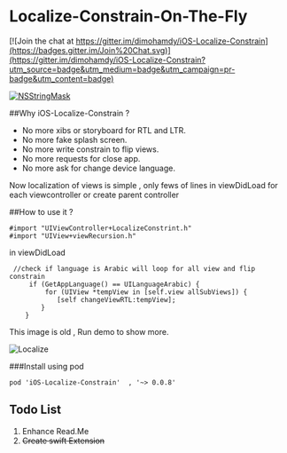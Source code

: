 # Localize-Constrain-On-The-Fly


[![Join the chat at https://gitter.im/dimohamdy/iOS-Localize-Constrain](https://badges.gitter.im/Join%20Chat.svg)](https://gitter.im/dimohamdy/iOS-Localize-Constrain?utm_source=badge&utm_medium=badge&utm_campaign=pr-badge&utm_content=badge)

[![NSStringMask](http://img.shields.io/cocoapods/v/iOS-Localize-Constrain.svg?style=flat)](https://cocoadocs.org/docsets/NSStringMask) 

##Why iOS-Localize-Constrain ?

* No more xibs or storyboard for RTL and LTR.
* No more fake splash screen.
* No more write constrain to flip views.
* No more requests for close app.
* No more ask for change device language.


Now localization of views is simple , only fews of lines in viewDidLoad for each viewcontroller or create parent controller

##How to use it ? 
```
#import "UIViewController+LocalizeConstrint.h"
#import "UIView+viewRecursion.h"
```
 in viewDidLoad
```
 //check if language is Arabic will loop for all view and flip constrain
     if (GetAppLanguage() == UILanguageArabic) {
         for (UIView *tempView in [self.view allSubViews]) {
            [self changeViewRTL:tempView];
        }
    }
```
  
This image is old , Run demo to show more.

![Localize](https://raw.githubusercontent.com/dimohamdy/iOS-Localize-Constrain/master/image.gif)

###Install using pod
    
    pod 'iOS-Localize-Constrain'  , '~> 0.0.8'

## Todo List 
1. Enhance Read.Me
2. ~~Create swift Extension~~ 
